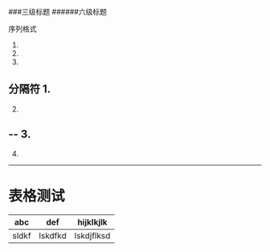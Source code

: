###三级标题
######六级标题

序列格式

1.

2.

3.

分隔符
1.
-
2.
--
3.
---
4.
------

表格测试
=======

|abc|def|hijklkjlk|
|---|---|---------|
|sldkf|lskdfkd|lskdjflksd|
